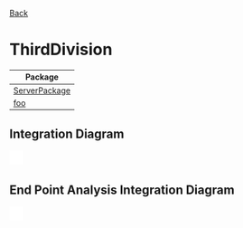 

[Back](../README.md)

# ThirdDivision

| Package |
----|
[ServerPackage](ServerPackage/README.md)|
[foo](foo/README.md)|

## Integration Diagram
<img src="integration.svg">

## End Point Analysis Integration Diagram
<img src="integrationEPA.svg">

